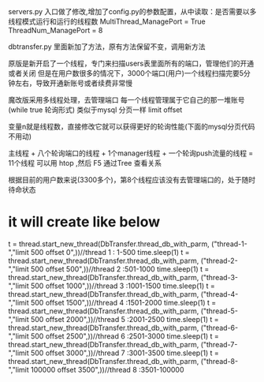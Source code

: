 
servers.py 入口做了修改,增加了config.py的参数配置，从中读取：是否需要以多线程模式运行和运行的线程数
MultiThread_ManagePort = True
ThreadNum_ManagePort = 8


dbtransfer.py 里面新加了方法，原有方法保留不变，调用新方法

原版是新开启了一个线程，专门来扫描users表里面所有的端口，管理他们的开通或者关闭
但是在用户数很多的情况下，3000个端口(用户)一个线程扫描完要5分钟左右，导致开通新账号或者续费非常慢

魔改版采用多线程处理，去管理端口
每一个线程管理属于它自己的那一堆账号(while true 轮询形式)
类似于mysql 分页一样 limit  offset

变量n就是线程数，直接修改它就可以获得更好的轮询性能(下面的mysql分页代码不用动)

主线程 + 八个轮询端口的线程 + 1个manager线程 + 一个轮询push流量的线程 = 11个线程
可以用 htop ,然后 F5 通过Tree 查看关系

根据目前的用户数来说(3300多个)，第8个线程应该没有去管理端口的，处于随时待命状态

# it will create like below
 t = thread.start_new_thread(DbTransfer.thread_db_with_parm, ("thread-1-","limit 500 offset 0",))//thread 1 : 1-500
 time.sleep(1)
 t = thread.start_new_thread(DbTransfer.thread_db_with_parm, ("thread-2-","limit 500 offset 500",))//thread 2 :501-1000
 time.sleep(1)
 t = thread.start_new_thread(DbTransfer.thread_db_with_parm, ("thread-3-","limit 500 offset 1000",))//thread 3 :1001-1500
 time.sleep(1)
 t = thread.start_new_thread(DbTransfer.thread_db_with_parm, ("thread-4-","limit 500 offset 1500",))//thread 4 :1501-2000
 time.sleep(1)
 t = thread.start_new_thread(DbTransfer.thread_db_with_parm, ("thread-5-","limit 500 offset 2000",))//thread 5 :2001-2500
 time.sleep(1)
 t = thread.start_new_thread(DbTransfer.thread_db_with_parm, ("thread-6-","limit 500 offset 2500",))//thread 6 :2501-3000
 time.sleep(1)
 t = thread.start_new_thread(DbTransfer.thread_db_with_parm, ("thread-7-","limit 500 offset 3000",))//thread 7 :3001-3500
 time.sleep(1)
 t = thread.start_new_thread(DbTransfer.thread_db_with_parm, ("thread-8-","limit 100000 offset 3500",))//thread 8 :3501-100000






